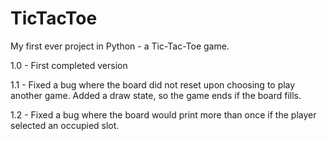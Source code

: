 # TicTacToe
My first ever project in Python - a Tic-Tac-Toe game. 

1.0 - First completed version

1.1 - Fixed a bug where the board did not reset upon choosing to play another game. Added a draw state, so the game ends if the board fills.

1.2 - Fixed a bug where the board would print more than once if the player selected an occupied slot.
